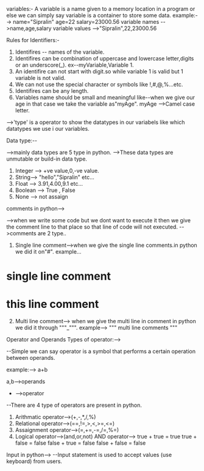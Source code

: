 variables:- A variable is a name given to a memory location in a program or else we can simply say variable is a container to store some data.
example:-->
name="Sipralin"
age=22
salary=23000.56
variable names -->name,age,salary
variable values -->"Sipralin",22,23000.56

Rules for Identifiers:-
1. Identifires -- names of the variable.
2. Identifires can be combination of uppercase and lowercase letter,digits or an underscore(_).  ex--myVariable,Variable 1.
3. An identifire can not start with digit.so while variable 1 is  valid but 1 variable is not valid.
4. We can not use the special character or symbols like !,#,@,%...etc.
5. Identifires can be any length.
6. Variables name should be small and meaningful like--when we give our age in that case we take the variable as"myAge".
myAge -->Camel case letter.


-->'type' is a operator to show the datatypes in our variabels like which datatypes we use  i our variables.

Data type:--

-->mainly data types are 5 type in python.
-->These data types are unmutable or build-in data type.
1. Integer --> +ve value,0,-ve value.
2. String--> "hello","Sipralin" etc...
3. Float --> 3.91,4.00,9.1 etc...
4. Boolean --> True , False
5. None --> not assaign


comments in python-->

-->when we write some code but we dont want to execute it then we give the comment line to that place so that line of code will not executed.
-->comments are 2 type..
1. Single line comment-->when we give the single line comments.in python we did it on"#".
example...
  # single line comment
  # this line comment
2. Multi line comment-->
when we give the multi line in comment in python we did it through """_""".
example-->
"""
multi line 
comments
""" 

Operator and Operands
Types of operator:-->

--Simple we can say operator is a symbol that performs a certain operation between operands.

example:--> a+b

a,b-->operands
+  -->operator

--There are 4 type of operators are present in python.
1. Arithmatic operator-->(+,-,*,/,%)
2. Relational operator-->(==,!=,>,<,>=,<=)
3. Assaignment  operator-->(=,+=,-=,/=,%=)
4. Logical operator-->(and,or,not)
    AND operator-->
     true + true = true
     true + false = false
     false + true = false
     false + false = false


Input in python-->
--Input statement is used to accept values (use keyboard) from users.

